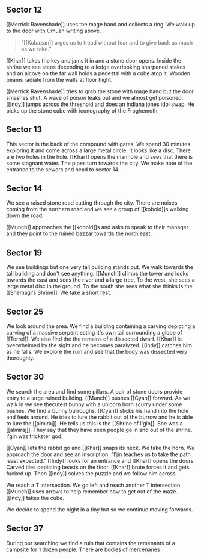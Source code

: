 ## Sector 12

[[Merrick Ravenshade]] uses the mage hand and collects a ring. We walk up to the door with Omuan writing above. 

> "[[Kubazan]] urges us to tread without fear and to give back as much as we take.”

[[Khar]] takes the key and jams it in and a stone door opens. Inside the shrine we see steps decending to a ledge overlooking sharpened stakes and an alcove on the far wall holds a pedestal with a cube atop it. Wooden beams radiate from the walls at floor hight.

[[Merrick Ravenshade]] tries to grab the stone with mage hand but the door smashes shut. A wave of poison leaks out and we almost get poisoned. [[Indy]] jumps across the threshold and does an indiana jones idol swap. He picks up the stone cube with iconography of the Froghemoth.

## Sector 13

This sector is the back of the compound with gates. We spend 30 minutes exploring it and come across a large metal circle. It looks like a disc. There are two holes in the hole. [[Khar]] opens the manhole and sees that there is some stagnant water. The pipes turn towards the city. We make note of the entrance to the sewers and head to sector 14.

## Sector 14

We see a raised stone road cutting through the city. There are noises coming from the northern road and we see a group of [[kobold]]s walking down the road. 

[[Munch]] approaches the [[kobold]]s and asks to speak to their manager and they point to the ruined bazzar towards the north east.

## Sector 19

We see buildings but one very tall building stands out. We walk towards the tall building and don't see anything. [[Munch]] climbs the tower and looks towards the east and sees the river and a large tree. To the west, she sees a large metal disc in the ground. To the south she sees what she thinks is the [[Shemagi's Shrine]]. We take a short rest.

## Sector 25

We look around the area. We find a building containing a carving depicting a carving of a massive serpent eating it's own tail surrounding a globe of [[Torrel]]. We also find the the remains of a dissected dwarf. [[Khar]] is overwhelmed by the sight and he becomes paralyzed. [[Indy]] catches him as he falls. We explore the ruin and see that the body was dissected very thoroughly.

## Sector 30

We search the area and find some pillars. A pair of stone doors provide entry to a large ruined building. [[Munch]] pushes [[Cyan]] forward. As we walk in we see thecutest bunny with a unicorn horn scurry under some bushes. We find a bunny burroughs. [[Cyan]] sticks his hand into the hole and feels around. He tries to lure the rabbit out of the burrow and he is able to lure the [[almiraj]]. He tells us this is the [[Shrine of I'gin]]. She was a [[almiraj]]. They say that they have seen people go in and out of the shrine. I'gin was trickster god.

[[Cyan]] lets the rabbit go and [[Khar]] snaps its neck. We take the horn. We approach the door and see an inscription. "I’jin teaches us to take the path least expected." [[Indy]] looks for an entrance and [[Khar]] opens the doors. Carved tiles depicting beasts on the floor. [[Khar]] brute forces it and gets fucked up. Then [[Indy]] solves the puzzle and we follow him across.

We reach a T intersection. We go left and reach another T intersection. [[Munch]] uses arrows to help remember how to get out of the maze. [[Indy]] takes the cube.

We decide to spend the night in a tiny hut so we continue moving forwards.

## Sector 37

During our searching we find a ruin that contains the remenants of a campsite for 1 dozen people. There are bodies of mercenaries 